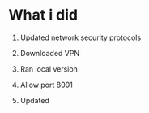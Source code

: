 # What i did

1. Updated network security protocols
2. Downloaded VPN
3. Ran local version

4. Allow port 8001
5. Updated
